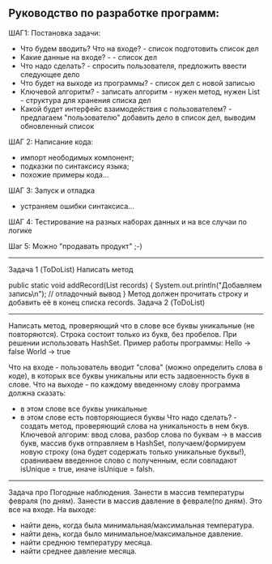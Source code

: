 ## Руководство по разработке программ:
ШАГ1: Постановка задачи:
- Что будем вводить? Что на входе? - список подготовить список дел
- Какие данные на входе? - - список дел
- Что надо сделать? - спросить пользователя, предложить ввести следующее дело
- Что будет на выходе из программы? - список дел с новой записью
- Ключевой алгоритм? - записать алгоритм - нужен метод, нужен List - структура для хранения списка дел
- Какой будет интерфейс взаимодействия с пользователем? - предлагаем "пользователю" 
добавить дело в список дел, выводим обновленный список

ШАГ 2: Написание кода:
- импорт неободимых компонент;
- подказки по синтаксису языка;
- похожие примеры кода...

ШАГ 3: Запуск и отладка
- устраняем ошибки синтаксиса...

ШАГ 4: Тестирование на разных наборах данных и на все случаи по логике

Шаг 5: Можно "продавать продукт" ;-)
_________________________________
Задача 1 (ToDoList)
Написать метод

public static void addRecord(List<String> records) {
System.out.println("Добавляем запись\n"); // отладочный вывод
}
Метод должен прочитать строку и добавить её в конец списка records.
Задача 2 (ToDoList)

_________________________________
Написать метод, проверяющий что в слове все буквы уникальные (не повторяются). 
Строка состоит только из букв, без пробелов. 
При решении использовать HashSet.
Пример работы программы: 
Hello -> false
World -> true

Что на входе - пользователь вводит "слова" (можно определить слова в коде), 
в которых все буквы уникальны или есть задвоенность букв в слове.
Что на выходе - по каждому введенному слову программа должна сказать:
- в этом слове все буквы уникальные
- в этом слове есть повторяющиеся буквы
Что надо сделать? - создать метод, проверяющий слова на уникальность в нем бкув.
Ключевой алгорим: ввод слова, разбор слова по буквам -> в массив букв, 
массив букв отправляем в HashSet, получаем/формируем новую строку (она будет содержать
только уникальные буквы!), сравниваем введенное слово с полученным,
если совпадают isUnique = true, иначе isUnique = falsh.

___________________
Задача про Погодные наблюдения.
Занести в массив температуры февраля (по дням).
Занести в массив давление в феврале(по дням).
Это все на входе.
На выходе: 
- найти день, когда была минимальная/максимальная температура.
- найти день, когда было минимальное/максимальное давление.
- найти среднюю температуру месяца.
- найти среднее давление месяца.















